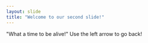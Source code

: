 ```yaml
---
layout: slide 
title: "Welcome to our second slide!"
---
```

"What a time to be alive!"
Use the left arrow to go back!
